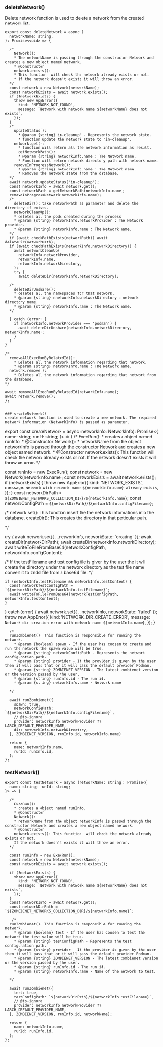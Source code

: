 ### deleteNetwork()
Delete network function is used to delete a network from the created network list.
```
export const deleteNetwork = async (
  networkName: string,
): Promise<void> => {

  /*
    Network():
    * The networkName is passing through the constructor Network and creates a new object named network. 
    * @Constructor
    network.exists(): 
    * This function  will check the network already exists or not. 
    * If the network doesn't exists it will throw an error.
  */
  const network = new Network(networkName);
  const networkExists = await network.exists();
  if (!networkExists) {
    throw new AppError({
      kind: 'NETWORK_NOT_FOUND',
      message: `Network with network name ${networkName} does not exists`,
    });
  }
  /*
    updateStatus(): 
      * @param {string} in-cleanup' - Represents the network state.
      * function update the network state to 'in-cleanup'.
    network.get(): 
      * function will return all the network information as result.
      getNetworkPath(): 
      * @param {string} networkInfo.name : The Network name.
      * Function will return network directory path with network name.
    removeInProgressNetwork():
      * @param {string} networkInfo.name : The Network name.
      * Removes the network state from the database.
  */
  await network.updateStatus('in-cleanup');
  const networkInfo = await network.get();
  const networkPath = getNetworkPath(networkInfo.name);
  removeInProgressNetwork(networkInfo.name);
  /*
    deleteDir(): take networkPath as parameter and delete the directory if exists.
    networkCleanUp(): 
    * deletes all the pods created during the process.
    * @param {string} networkInfo.networkProvider : The Network provider.
    * @param {string} networkInfo.name : The Network name.
  */
  if (await checkPathExists(networkPath)) await deleteDir(networkPath);
  if (await checkPathExists(networkInfo.networkDirectory)) {
    await networkCleanUp(
      networkInfo.networkProvider,
      networkInfo.name,
      networkInfo.networkDirectory,
    );
    try {
      await deleteDir(networkInfo.networkDirectory);
  ```
      /*
        deleteDirUnshare(): 
        * deletes all the namespaces for that network.
        * @param {string} nnetworkInfo.networkDirectory : network directory name.
        * @param {string} networkInfo.name : The Network name.
      */
  ```
    } catch (error) {
      if (networkInfo.networkProvider === 'podman') {
        await deleteDirUnshare(networkInfo.networkDirectory, networkInfo.name);
      }
    }
  }

  /*
    removeAllExecRunByRelatedId(): 
      * Deletes all the network information regarding that network.
      * @param {string} networkInfo.name : The Network name.
    network.remove(): 
      * Deletes all the network information regarding that network from the database.
  */

  await removeAllExecRunByRelatedId(networkInfo.name);
  await network.remove();
};


### createNetwork()
create network function is used to create a new network. The required network information (NetworkInfo) is passed as parameter.
``` 
export const createNetwork = async (networkInfo: NetworkInfo): Promise<{
  name: string; runId: string;
}> => {
  /*
    ExecRun():
    * creates a object named runInfo.
    * @Constructor
    Network(): 
    * networkName from the object networkInfo is passed through the constructor Network and creates a new object named network. 
    * @Constructor
    network.exists(): This function  will check the network already exists or not. 
    If the network doesn't exists it will throw an error.
  */

  const runInfo = new ExecRun();
  const network = new Network(networkInfo.name);
  const networkExists = await network.exists();
  if (networkExists) {
    throw new AppError({
      kind: 'NETWORK_EXISTS',
      message: `Network with network name ${networkInfo.name} already exists`,
    });
  }
  const networkDirPath = `${ZOMBIENET_NETWORKS_COLLECTION_DIR}/${networkInfo.name}`;
  const networkConfigPath = `${networkDirPath}/${networkInfo.configFilename}`;

  /*
    network.set(): This function insert the the network informations into the database.
    createDir(): This creates the directory in that perticular path.

  */

  try {
    await network.set({ ...networkInfo, networkState: 'creating' });
    await createDir(networkDirPath);
    await createDir(networkInfo.networkDirectory);
    await writeToFileFromBase64(networkConfigPath, networkInfo.configContent);
   
  /*
      If the testFilename and test config file is given by the user the it will create the directory under the network directory as the test file name convert it to zndsl file from a base64 file.
  */

    if (networkInfo.testFilename && networkInfo.testContent) {
      const networkTestConfigPath = `${networkDirPath}/${networkInfo.testFilename}`;
      await writeToFileFromBase64(networkTestConfigPath, networkInfo.testContent);
    }
  } catch (error) {
    await network.set({ ...networkInfo, networkState: 'failed' });
    throw new AppError({
      kind: 'NETWORK_DIR_CREATE_ERROR',
      message: `Network dir creation error with network name ${networkInfo.name}`,
    });
  }
```
  /*
  runZombienet(): This function is responsible for running the network.
    * @param {boolean} spawn - If the user has coosen to create and run the network the spawn value will be true.
    * @param {string} networkConfigPath - Represents the network configuration path.
    * @param {string} provider - If the provider is given by the user then it will pass that or it will pass the default provider Podman.
    * @param {string} ZOMBIENET_VERSION - The latest zombienet version or the version passed by the user.
    * @param {string} runInfo.id - The run id.
    * @param {string} networkInfo.name - Network name.
    
  */

  await runZombienet({
    spawn: true,
    networkConfigPath: `${networkDirPath}/${networkInfo.configFilename}`,
    // @ts-ignore
    provider: networkInfo.networkProvider ?? LARCH_DEFAULT_PROVIDER_NAME,
    dir: networkInfo.networkDirectory,
  }, ZOMBIENET_VERSION, runInfo.id, networkInfo.name);

  return {
    name: networkInfo.name,
    runId: runInfo.id,
  };
};
```

### testNetwork()
```
export const testNetwork = async (networkName: string): Promise<{
  name: string; runId: string;
}> => {

  /*
    ExecRun():
    * creates a object named runInfo.
    * @Constructor
    Network(): 
    * networkName from the object networkInfo is passed through the constructor Network and creates a new object named network. 
    * @Constructor
    network.exists(): This function  will check the network already exists or not. 
    If the network doesn't exists it will throw an error.
  */

  const runInfo = new ExecRun();
  const network = new Network(networkName);
  const networkExists = await network.exists();

  if (!networkExists) {
    throw new AppError({
      kind: 'NETWORK_NOT_FOUND',
      message: `Network with network name ${networkName} does not exists`,
    });
  }
  const networkInfo = await network.get();
  const networkDirPath = `${ZOMBIENET_NETWORKS_COLLECTION_DIR}/${networkInfo.name}`;

   /*
  runZombienet(): This function is responsible for running the network.
    * @param {boolean} test - If the user has coosen to test the network the test value will be true.
    * @param {string} testConfigPath - Represents the test configuration path.
    * @param {string} provider - If the provider is given by the user then it will pass that or it will pass the default provider Podman.
    * @param {string} ZOMBIENET_VERSION - The latest zombienet version or the version passed by the user.
    * @param {string} runInfo.id - The run id.
    * @param {string} networkInfo.name - Name of the network to test.
    
  */

  await runZombienet({
    test: true,
    testConfigPath: `${networkDirPath}/${networkInfo.testFilename}`,
    // @ts-ignore
    provider: networkInfo.networkProvider ?? LARCH_DEFAULT_PROVIDER_NAME,
  }, ZOMBIENET_VERSION, runInfo.id, networkName);

  return {
    name: networkInfo.name,
    runId: runInfo.id,
  };
};
